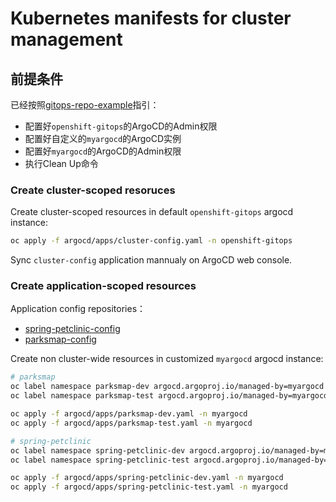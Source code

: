 # Kubernetes manifests for cluster management

## 前提条件

已经按照[gitops-repo-example](https://github.com/xdevops-caj-lab-gitops/gitops-repo-example)指引：
- 配置好`openshift-gitops`的ArgoCD的Admin权限
- 配置好自定义的`myargocd`的ArgoCD实例
- 配置好`myargocd`的ArgoCD的Admin权限
- 执行Clean Up命令

### Create cluster-scoped resoruces

Create cluster-scoped resources in default `openshift-gitops` argocd instance:

```bash
oc apply -f argocd/apps/cluster-config.yaml -n openshift-gitops
```

Sync `cluster-config` application mannualy on ArgoCD web console.

### Create application-scoped resources

Application config repositories：
- [spring-petclinic-config](https://github.com/xdevops-caj-lab-gitops/spring-petclinic-config)
- [parksmap-config](https://github.com/xdevops-caj-lab-gitops/parksmap-config)

Create non cluster-wide resources in customized `myargocd` argocd instance:
```bash
# parksmap
oc label namespace parksmap-dev argocd.argoproj.io/managed-by=myargocd
oc label namespace parksmap-test argocd.argoproj.io/managed-by=myargocd

oc apply -f argocd/apps/parksmap-dev.yaml -n myargocd
oc apply -f argocd/apps/parksmap-test.yaml -n myargocd

# spring-petclinic
oc label namespace spring-petclinic-dev argocd.argoproj.io/managed-by=myargocd
oc label namespace spring-petclinic-test argocd.argoproj.io/managed-by=myargocd

oc apply -f argocd/apps/spring-petclinic-dev.yaml -n myargocd
oc apply -f argocd/apps/spring-petclinic-test.yaml -n myargocd
```





